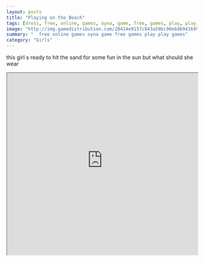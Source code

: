```yaml
---
layout: posts
title: "Playing on the Beach"
tags: [dress, free, online, games, oyna, game, free, games, play, play, games]
image: "http://img.gamedistribution.com/20414e9157c843a59bc90e6d69416997.jpg"
summary: "  free online games oyna game free games play play games"
category: "Girls"
---
```


this girl s ready to hit the sand for some fun in the sun but what should she wear

<iframe width="100%" height="480px;" src="http://flash.gamedistribution.com?game=20414e9157c843a59bc90e6d69416997"></iframe>